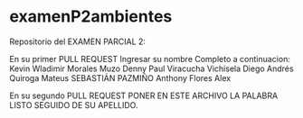# examenP2ambientes

Repositorio del EXAMEN PARCIAL 2:

En su primer PULL REQUEST Ingresar su nombre Completo a continuacion: 
Kevin Wladimir Morales Muzo
Denny Paul Viracucha Vichisela 
Diego Andrés Quiroga Mateus
SEBASTIÁN PAZMIÑO
Anthony Flores
Alex

En su segundo PULL REQUEST PONER EN ESTE ARCHIVO LA PALABRA LISTO SEGUIDO DE SU APELLIDO.